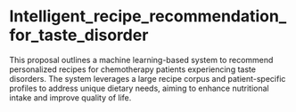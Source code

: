 # Intelligent_recipe_recommendation_for_taste_disorder
This proposal outlines a machine learning-based system to recommend personalized recipes for chemotherapy patients experiencing taste disorders. The system leverages a large recipe corpus and patient-specific profiles to address unique dietary needs, aiming to enhance nutritional intake and improve quality of life.
